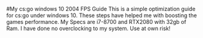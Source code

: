 #My cs:go windows 10 2004 FPS Guide
This is a simple optimization guide for cs:go under windows 10. These steps have helped me with boosting the games performance. My Specs are i7-8700 and RTX2080 with 32gb of Ram. I have done no overclocking to my system. Use at own risk!
